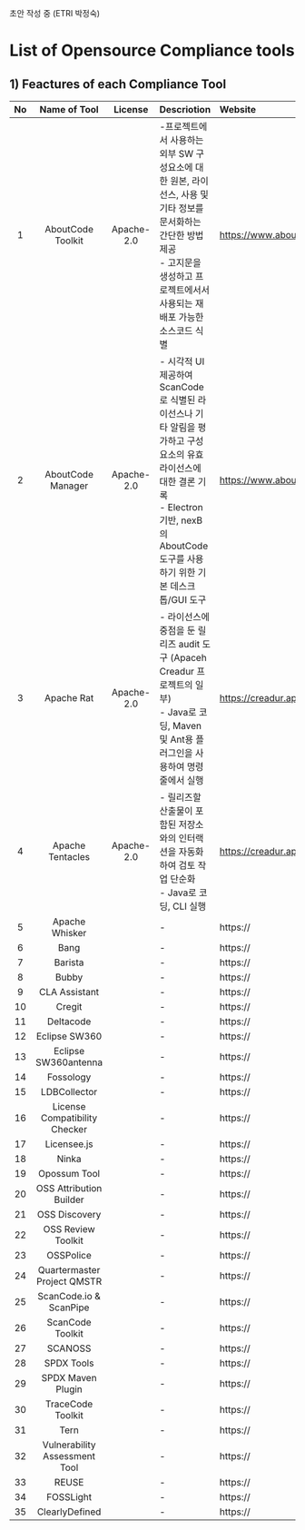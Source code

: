 초안 작성 중 (ETRI 박정숙)
# List of Opensource Compliance tools
## 1) Feactures of each Compliance Tool
| No  | Name of Tool  | License | Descriotion | Website |
| :--: | :--: | :--:  | :--  | :--  | 
| 1 | AboutCode Toolkit | Apache-2.0  | -프로젝트에서 사용하는 외부 SW 구성요소에 대한 원본, 라이선스, 사용 및 기타 정보를 문서화하는 간단한 방법 제공<br />- 고지문을 생성하고 프로젝트에서서 사용되는 재배포 가능한 소스코드 식별 | https://www.aboutcode.org |
| 2 | AboutCode Manager | Apache-2.0  | - 시각적 UI 제공하여 ScanCode로 식별된 라이선스나 기타 알림을 평가하고 구성요소의 유효 라이선스에 대한 결론 기록<br />- Electron  기반, nexB의 AboutCode 도구를 사용하기 위한 기본 데스크톱/GUI 도구  | https://www.aboutcode.org |
| 3 | Apache Rat  | Apache-2.0  | - 라이선스에 중점을 둔 릴리즈 audit 도구 (Apaceh Creadur 프로젝트의 일부)<br />    - Java로 코딩, Maven 및 Ant용 플러그인을 사용하여 명령줄에서 실행 | https://creadur.apache.org/rat |
| 4 | Apache Tentacles  | Apache-2.0 | - 릴리즈할 산출물이 포함된 저장소와의 인터랙션을 자동화하여 검토 작업 단순화 <br /> - Java로 코딩, CLI 실행  | https://creadur.apache.org/tentacles |
| 5 | Apache Whisker  |   | -  | https:// |
| 6 | Bang  |   | -  | https:// |
| 7 | Barista  |   | -  | https:// |
| 8 | Bubby  |   | -  | https:// |
| 9 | CLA Assistant  |   | -  | https:// |
| 10 | Cregit  |   | -  | https:// |
| 11 | Deltacode  |   | -  | https:// |
| 12 | Eclipse SW360  |   | -  | https:// |
| 13 | Eclipse SW360antenna  |   | -  | https:// |
| 14 | Fossology  |   | -  | https:// |
| 15 | LDBCollector  |   | -  | https:// |
| 16 | License Compatibility Checker  |   | -  | https:// |
| 17 | Licensee.js  |   | -  | https:// |
| 18 | Ninka  |   | -  | https:// |
| 19 | Opossum Tool |   | -  | https:// |
| 20 | OSS Attribution Builder  |   | -  | https:// |
| 21 | OSS Discovery  |   | -  | https:// |
| 22 | OSS Review Toolkit  |   | -  | https:// |
| 23 | OSSPolice  |   | -  | https:// |
| 24 | Quartermaster Project QMSTR  |   | -  | https:// |
| 25 | ScanCode.io & ScanPipe  |   | -  | https:// |
| 26 | ScanCode Toolkit  |   | -  | https:// |
| 27 | SCANOSS  |   | -  | https:// |
| 28 | SPDX Tools  |   | -  | https:// |
| 29 | SPDX Maven Plugin  |   | -  | https:// |
| 30 | TraceCode Toolkit  |   | -  | https:// |
| 31 | Tern  |   | -  | https:// |
| 32 | Vulnerability Assessment Tool  |   | -  | https:// |
| 33 | REUSE  |   | -  | https:// |
| 34 | FOSSLight  |   | -  | https:// |
| 35 | ClearlyDefined  |   | -  | https:// |
